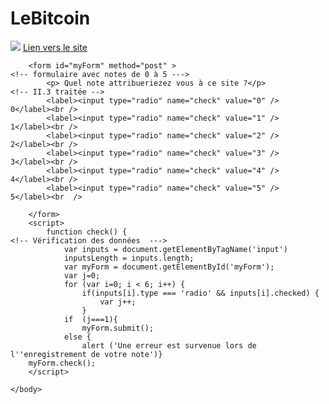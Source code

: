 <!DOCTYPE html>
<html>
	<head>
        <meta charset="utf-8" />
        <title>LeBitcoin</title>
		<style>
			img 
			{
			border: solid 8px green      <!-- Traitement de la partie II.2  -->
			}
		</style
	</head>
	<body>
		<h1> LeBitcoin </h1> 
		<img src=https://courscryptomonnaies.ams3.digitaloceanspaces.com/contents-assets/BTC%201.png />
		<a href="https://courscryptomonnaies.com/bitcoin" >Lien vers le site </a>
		<!-- J'ai utilisé le moteur de recherche google avec le mot-clé "bitcoin" pour trouver cette image -->
	
		<form id="myForm" method="post" >																<!-- formulaire avec notes de 0 à 5 --->
			<p> Quel note attribueriezez vous à ce site ?</p>											<!-- II.3 traitée -->
			<label><input type="radio" name="check" value="0" />  0</label><br />
			<label><input type="radio" name="check" value="1" />  1</label><br />
			<label><input type="radio" name="check" value="2" />  2</label><br />
			<label><input type="radio" name="check" value="3" />  3</label><br />
			<label><input type="radio" name="check" value="4" />  4</label><br />
			<label><input type="radio" name="check" value="5" />  5</label><br  />
			
		</form>
		<script>
			function check() {																			<!-- Vérification des données  --->
				var inputs = document.getElementByTagName('input')
				inputsLength = inputs.length;
				var myForm = document.getElementById('myForm');
				var j=0;
				for (var i=0; i < 6; i++) {
					if(inputs[i].type === 'radio' && inputs[i].checked) {
						var j++;
					}
				if  (j===1){
					myForm.submit();
				else {
					alert ('Une erreur est survenue lors de l''enregistrement de votre note')}
		myForm.check();		
		</script>	
		
	</body>
</html>
